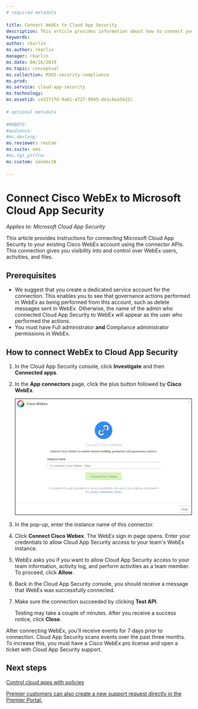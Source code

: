 ```yaml
---
# required metadata

title: Connect WebEx to Cloud App Security
description: This article provides information about how to connect your WebEx app to Cloud App Security using the API connector  for visibility and control over use.
keywords:
author: rkarlin
ms.author: rkarlin
manager: rkarlin
ms.date: 04/16/2019
ms.topic: conceptual
ms.collection: M365-security-compliance
ms.prod:
ms.service: cloud-app-security
ms.technology:
ms.assetid: c43271fd-9a61-4727-9945-de1c6ea5422c

# optional metadata

#ROBOTS:
#audience:
#ms.devlang:
ms.reviewer: reutam
ms.suite: ems
#ms.tgt_pltfrm:
ms.custom: seodec18

---
```

# Connect Cisco WebEx to Microsoft Cloud App Security

*Applies to: Microsoft Cloud App Security*

This article provides instructions for connecting Microsoft Cloud App Security to your existing Cisco WebEx account using the connector APIs. This connection gives you visibility into and control over WebEx users, activities, and files. 
 
## Prerequisites

- We suggest that you create a dedicated service account for the connection. This enables you to see that governance actions performed in WebEx as being performed from this account, such as delete messages sent in WebEx. Otherwise, the name of the admin who connected Cloud App Security to WebEx will appear as the user who performed the actions.  
- You must have Full administrator **and** Compliance administrator permissions in WebEx.


## How to connect WebEx to Cloud App Security  
  
1.  In the Cloud App Security console, click **Investigate** and then **Connected apps**.  
  
2.  In the **App connectors** page, click the plus button followed by **Cisco WebEx**.  
  
     ![connect WebEx](./media/cisco-webex.png "connect WebEx")  
  
3.  In the pop-up, enter the instance name of this connector.  
  
4.  Click **Connect Cisco Webex**. The WebEx sign in page opens. Enter your credentials to allow Cloud App Security access to your team's WebEx instance.  
  
6.  WebEx asks you if you want to allow Cloud App Security access to your team information, activity log, and perform activities as a team member. To proceed, click **Allow**.  
  
7.  Back in the Cloud App Security console, you should receive a message that WebEx was successfully connected.  
  
8.  Make sure the connection succeeded by clicking **Test API**.  
  
     Testing may take a couple of minutes. After you receive a success notice, click **Close**.  
  
After connecting WebEx, you'll receive events for 7 days prior to connection. Cloud App Security scans events over the past three months. To increase this, you must have a Cisco WebEx pro license and open a ticket with Cloud App Security support.

 
## Next steps 
[Control cloud apps with policies](control-cloud-apps-with-policies.md)   

[Premier customers can also create a new support request directly in the Premier Portal.](https://premier.microsoft.com/)  
  
  
